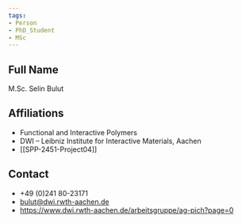 ```yaml
---
tags: 
- Person
- PhD_Student
- MSc
---
```

## Full Name
M.Sc. Selin Bulut

## Affiliations
- Functional and Interactive Polymers
- DWI – Leibniz Institute for Interactive Materials, Aachen
- [[SPP-2451-Project04]]
## Contact
- +49 (0)241 80-23171
- bulut@dwi.rwth-aachen.de
- https://www.dwi.rwth-aachen.de/arbeitsgruppe/ag-pich?page=0
